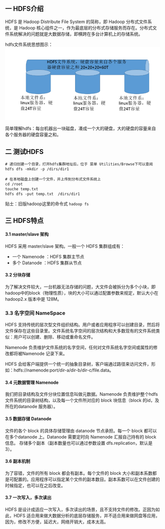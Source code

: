 ## 一 HDFS介绍

HDFS 是 Hadoop Distribute File System 的简称，即 Hadoop 分布式文件系统，是 Hadoop 核心组件之一，作为最底层的分布式存储服务而存在。分布式文件系统解决的问题就是大数据存储，即横跨在多台计算机上的存储系统。  

hdfs文件系统思想图示：
![](../images/bigdata/hdfs-01.png)  

简单理解hdfs：每台机器出一块磁盘，凑成一个大的硬盘，大的硬盘的容量来自各个服务器的硬盘容量之和。  

## 二 测试HDFS

```
# 递归创建一个目录，打开hdfs集群地址后，位于 菜单 Utilities/Browse下可以查阅
hdfs dfs -mkdir -p /dirs/dir1	

# 在本地磁盘上创建一个文件，并上传到分布式文件系统上
cd /root
touche temp.txt
hdfs dfs -put temp.txt  /dirs/dir1 
```

贴士：旧版hadoop这里的命令式 `hadoop fs `

## 三 HDFS特点

#### 3.1 master/slave 架构 

HDFS 采用 master/slave 架构。一般一个 HDFS 集群组成有：
- 一个 Namenode ：HDFS 集群主节点
- 多个 Datanode ：HDFS 集群从节点  

#### 3.2 分块存储 

为了解决文件较大，一台机器无法存储的问题，大文件会被拆分为多个小块，即hadoop中的block（物理性质），块的大小可以通过配置参数来规定，默认大小在 hadoop2.x 版本中是 128M。 

### 3.3 名字空间 NameSpace

HDFS 支持传统的层次型文件组织结构。用户或者应用程序可以创建目录，然后将文件保存在这些目录里。文件系统名字空间的层次结构和大多数现有的文件系统类似：用户可以创建、删除、移动或重命名文件。  

Namenode 负责维护文件系统的名字空间，任何对文件系统名字空间或属性的修改都将被Namenode 记录下来。   

HDFS 会给客户端提供一个统一的抽象目录树，客户端通过路径来访问文件，形如：hdfs://namenode:port/dir-a/dir-b/dir-c/file.data。 

#### 3.4  元数据管理 Namenode  

我们把目录结构及文件分块位置信息叫做元数据。Namenode 负责维护整个hdfs文件系统的目录树结构，以及每一个文件所对应的 block 块信息（block 的id，及所在的datanode 服务器）。  

#### 3.5 数据存储  Datanode 

文件的各个 block 的具体存储管理由 datanode 节点承担。每一个 block 都可以在多个datanode 上。Datanode 需要定时向 Namenode 汇报自己持有的 block信息。 存储多个副本（副本数量也可以通过参数设置 dfs.replication，默认是 3）。 

#### 3.6 副本机制 

为了容错，文件的所有 block 都会有副本。每个文件的 block 大小和副本系数都是可配置的。应用程序可以指定某个文件的副本数目。副本系数可以在文件创建的时候指定，也可以在之后改变。 

#### 3.7 一次写入，多次读出 

HDFS 是设计成适应一次写入，多次读出的场景，且不支持文件的修改。正因为如此，HDFS 适合用来做大数据分析的底层存储服务，并不适合用来做网盘等应用，因为，修改不方便，延迟大，网络开销大，成本太高。

